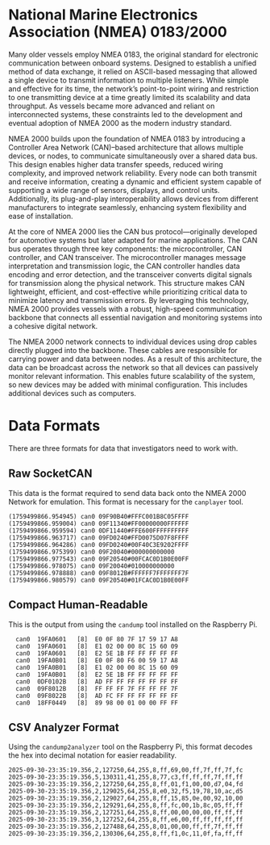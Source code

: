 # National Marine Electronics Association (NMEA) 0183/2000
Many older vessels employ NMEA 0183, the original standard for electronic communication between onboard systems. Designed to establish a unified method of data exchange, it relied on ASCII-based messaging that allowed a single device to transmit information to multiple listeners. While simple and effective for its time, the network’s point-to-point wiring and restriction to one transmitting device at a time greatly limited its scalability and data throughput. As vessels became more advanced and reliant on interconnected systems, these constraints led to the development and eventual adoption of NMEA 2000 as the modern industry standard.

NMEA 2000 builds upon the foundation of NMEA 0183 by introducing a Controller Area Network (CAN)–based architecture that allows multiple devices, or nodes, to communicate simultaneously over a shared data bus. This design enables higher data transfer speeds, reduced wiring complexity, and improved network reliability. Every node can both transmit and receive information, creating a dynamic and efficient system capable of supporting a wide range of sensors, displays, and control units. Additionally, its plug-and-play interoperability allows devices from different manufacturers to integrate seamlessly, enhancing system flexibility and ease of installation.

At the core of NMEA 2000 lies the CAN bus protocol—originally developed for automotive systems but later adapted for marine applications. The CAN bus operates through three key components: the microcontroller, CAN controller, and CAN transceiver. The microcontroller manages message interpretation and transmission logic, the CAN controller handles data encoding and error detection, and the transceiver converts digital signals for transmission along the physical network. This structure makes CAN lightweight, efficient, and cost-effective while prioritizing critical data to minimize latency and transmission errors. By leveraging this technology, NMEA 2000 provides vessels with a robust, high-speed communication backbone that connects all essential navigation and monitoring systems into a cohesive digital network.

The NMEA 2000 network connects to individual devices using drop cables directly plugged into the backbone. These cables are responsible for carrying power and data between nodes. As a result of this architecture, the data can be broadcast across the network so that all devices can passively monitor relevant information. This enables future scalability of the system, so new devices may be added with minimal configuration. This includes additional devices such as computers.

# Data Formats
There are three formats for data that investigators need to work with.


## Raw SocketCAN
This data is the format required to send data back onto the NMEA 2000 Network for emulation. This format is necessary for the ```canplayer``` tool.
```
(1759499866.954945) can0 09F90B40#FFFC001B8C05FFFF
(1759499866.959004) can0 09F11340#FF00000000FFFFFF
(1759499866.959594) can0 0DF11440#FFE600FFFFFFFFFF
(1759499866.963717) can0 09FD0240#FFD0075D07F8FFFF
(1759499866.964286) can0 09FD0240#00F40C3E9202FFFF
(1759499866.975399) can0 09F20040#000000000000
(1759499866.977543) can0 09F20540#00FCAC0D1B0E00FF
(1759499866.978075) can0 09F20040#010000000000
(1759499866.978888) can0 09F8012B#FFFFFF7FFFFFFF7F
(1759499866.980579) can0 09F20540#01FCAC0D1B0E00FF
```

## Compact Human-Readable
This is the output from using the ```candump``` tool installed on the Raspberry Pi.
```
  can0  19FA0601   [8]  E0 0F 80 7F 17 59 17 A8
  can0  19FA0601   [8]  E1 02 00 00 8C 15 60 09
  can0  19FA0601   [8]  E2 5E 1B FF FF FF FF FF
  can0  19FA0B01   [8]  E0 0F 80 F6 00 59 17 A8
  can0  19FA0B01   [8]  E1 02 00 00 8C 15 60 09
  can0  19FA0B01   [8]  E2 5E 1B FF FF FF FF FF
  can0  0DF0102B   [8]  AD FF FF FF FF FF FF FF
  can0  09F8012B   [8]  FF FF FF 7F FF FF FF 7F
  can0  09F8022B   [8]  AD FC FF FF FF FF FF FF
  can0  18FF0449   [8]  89 98 00 01 00 00 FF FF
```

## CSV Analyzer Format
Using the ```candump2analyzer``` tool on the Raspberry Pi, this format decodes the hex into decimal notation for easier readability.
```
2025-09-30-23:35:19.356,2,127250,64,255,8,ff,69,00,ff,7f,ff,7f,fc
2025-09-30-23:35:19.356,5,130311,41,255,8,77,c3,ff,ff,ff,7f,ff,ff
2025-09-30-23:35:19.356,2,127250,64,255,8,ff,01,f1,00,00,d7,04,fd
2025-09-30-23:35:19.356,2,129025,64,255,8,e0,32,f5,19,78,10,ac,d5
2025-09-30-23:35:19.356,2,129027,64,255,8,ff,15,85,0e,00,92,10,00
2025-09-30-23:35:19.356,2,129291,64,255,8,ff,fc,00,1b,8c,05,ff,ff
2025-09-30-23:35:19.356,2,127251,64,255,8,ff,00,00,00,00,ff,ff,ff
2025-09-30-23:35:19.356,3,127252,64,255,8,ff,e6,00,ff,ff,ff,ff,ff
2025-09-30-23:35:19.356,2,127488,64,255,8,01,00,00,ff,ff,7f,ff,ff
2025-09-30-23:35:19.356,2,130306,64,255,8,ff,f1,0c,11,0f,fa,ff,ff
```

